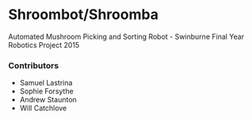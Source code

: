 # Shroombot/Shroomba
Automated Mushroom Picking and Sorting Robot - Swinburne Final Year Robotics Project 2015

### Contributors
* Samuel Lastrina
* Sophie Forsythe
* Andrew Staunton
* Will Catchlove